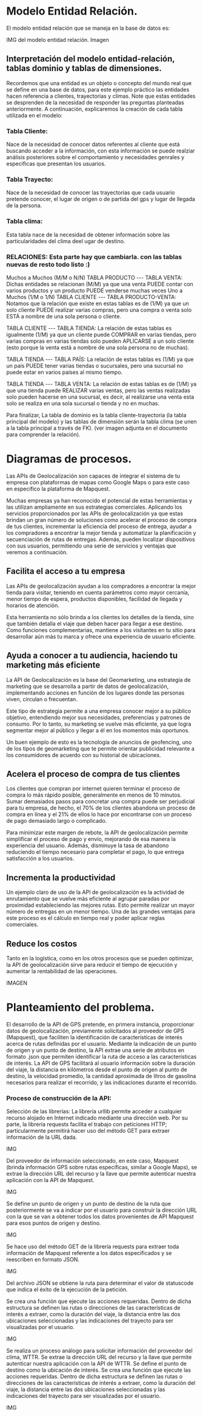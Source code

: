 
# Modelo Entidad Relación.
 
El modelo entidad relación que se maneja en la base de datos es:

IMG del modelo entidad relación.
Imagen

## Interpretación del modelo entidad-relación, tablas dominio y tablas de dimensiones.

Recordemos que una entidad es un objeto o concepto del mundo real que se define en una base de datos, para este ejemplo práctico las entidades hacen referencia a  clientes, trayectorias y climas. Note que estas entidades se desprenden de la necesidad de responder las preguntas planteadas anteriormente. A continuación, explicaremos la creación de cada tabla utilizada en el modelo:


### Tabla Cliente: 
Nace de la necesidad de conocer datos referentes al cliente que está buscando acceder a la información, con esta información se puede realziar análisis posteriores sobre el comportamiento y necesidades genrales y especificas que presentan los usuarios.


### Tabla Trayecto: 
Nace de la necesidad de conocer las trayectorias que cada usuario pretende conocer, el lugar de origen o de partida del gps y lugar de llegada de la persona.


### Tabla clima: 
Esta tabla nace de la necesidad de obtener información sobre las particularidades del clima deel ugar de destino.


### RELACIONES: Esta parte hay que cambiarla. con las tablas nuevas de resto todo listo :)
Muchos a Muchos (M/M o N/N)
TABLA PRODUCTO --- TABLA VENTA: 
Dichas entidades se relacionan (M/M) ya que una venta PUEDE contar con varios productos y un producto PUEDE venderse muchas veces
Uno a Muchos (1/M o 1/N)
TABLA CLIENTE --- TABLA PRODUCTO-VENTA: 
Notamos que la relación que existe en estas tablas es de (1/M) ya que un solo cliente PUEDE realizar varias compras, pero una compra o venta solo ESTÁ a nombre de una sola persona o cliente.

TABLA CLIENTE --- TABLA TIENDA: 
La relación de estas tablas es igualmente (1/M) ya que un cliente puede COMPRAR en varias tiendas, pero varias compras en varias tiendas solo pueden APLICARSE a un solo cliente (esto porque la venta está a nombre de una sola persona no de muchas).

TABLA TIENDA --- TABLA PAÍS: 
La relación de estas tablas es (1/M) ya que un país PUEDE tener varias tiendas o sucursales, pero una sucursal no puede estar en varios países al mismo tiempo.

TABLA TIENDA --- TABLA VENTA: 
La relación de estas tablas es de (1/M) ya que una tienda puede REALIZAR varias ventas, pero las ventas realizadas solo pueden hacerse en una sucursal, es decir, al realizarse una venta esta solo se realiza en una sola sucursal o tienda y no en muchas.

Para finalizar, La tabla de dominio es la tabla cliente-trayectoria (la tabla principal del modelo) y las tablas de dimensión serán la tabla clima (se unen a la tabla principal a través de FK). (ver imagen adjunta en el documento para comprender la relación).

 
# Diagramas de procesos.
Las APIs de Geolocalización son capaces de integrar el sistema de tu empresa con plataformas de mapas como Google Maps o para este caso en específico la 
plataforma de Mapquest.

Muchas empresas ya han reconocido el potencial de estas herramientas y las utilizan ampliamente en sus estrategias comerciales. Aplicando los servicios 
proporcionados por las APIs de geolocalización ya que estas brindan un gran número de soluciones como acelerar el proceso de compra de tus clientes, 
incrementar la eficiencia del proceso de entrega, ayudar a los compradores a encontrar la mejor tienda y automatizar la planificación y secuenciación de rutas 
de entregas. Además, pueden localizar dispositivos con sus usuarios, permitiendo una serie de servicios y ventajas que veremos a continuación.


## Facilita el acceso a tu empresa
Las APIs de geolocalización ayudan a los compradores a encontrar la mejor tienda para visitar, teniendo en cuenta parámetros como mayor cercanía, 
menor tiempo de espera, productos disponibles, facilidad de llegada y horarios de atención.

Esta herramienta no sólo brinda a los clientes los detalles de la tienda, sino que también detalla el viaje que deben hacer para llegar a ese destino. Como 
funciones complementarias, mantiene a los visitantes en tu sitio para desarrollar aún más tu marca y ofrece una experiencia de usuario eficiente.


## Ayuda a conocer a tu audiencia, haciendo tu marketing más eficiente
La API de Geolocalización es la base del Geomarketing, una estrategia de marketing que se desarrolla a partir de datos de geolocalización, 
implementando acciones en función de los lugares donde las personas viven, circulan o frecuentan.

Este tipo de estrategia permite a una empresa conocer mejor a su público objetivo, entendiendo mejor sus necesidades, preferencias y patrones de consumo. Por 
lo tanto, su marketing se vuelve más eficiente, ya que logra segmentar mejor al público y llegar a él en los momentos más oportunos.

Un buen ejemplo de esto es la tecnología de anuncios de geofencing, uno de los tipos de geomarketing que te permite orientar publicidad relevante a los
consumidores de acuerdo con su historial de ubicaciones.

## Acelera el proceso de compra de tus clientes
Los clientes que compran por internet quieren terminar el proceso de compra lo más rápido posible, generalmente en menos de 10 minutos. Sumar 
demasiados pasos para concretar una compra puede ser perjudicial para tu empresa, de hecho, el 70% de los clientes abandona un proceso de compra en 
línea y el 21% de ellos lo hace por encontrarse con un proceso de pago demasiado largo o complicado.

Para minimizar este margen de rebote, la API de geolocalización permite simplificar el proceso de pago y envío, mejorando de esa manera 
la experiencia del usuario. Además, disminuye la tasa de abandono reduciendo el tiempo necesario para completar el pago, lo que entrega satisfacción a los usuarios.

## Incrementa la productividad
Un ejemplo claro de uso de la API de geolocalización es la actividad de enrutamiento que se vuelve más eficiente al agrupar 
paradas por proximidad estableciendo las mejores rutas. Esto permite realizar un mayor número de entregas en un menor tiempo. Una de 
las grandes ventajas para este proceso es el cálculo en tiempo real y poder aplicar reglas comerciales.

## Reduce los costos
Tanto en la logística, como en los otros procesos que se pueden optimizar, la API de geolocalización sirve para reducir el 
tiempo de ejecución y aumentar la rentabilidad de las operaciones.

IMAGEN
 

# Planteamiento del problema. 
El desarrollo de la API de GPS pretende, en primera instancia, proporcionar datos de geolocalización, previamente solicitados al proveedor de GPS (Mapquest), 
que faciliten la identificación de características de interés acerca de rutas definidas por el usuario. Mediante la indicación de un punto de origen y un punto 
de destino, la API extrae una serie de atributos en formato .json que permiten identificar la ruta de acceso a las características de interés. La API de GPS 
facilitará al usuario información sobre la duración del viaje, la distancia en kilómetros desde el punto de origen al punto de destino, la velocidad promedio, 
la cantidad aproximada de litros de gasolina necesarios para realizar el recorrido, y las indicaciones durante el recorrido.

### Proceso de construcción de la API:
Selección de las librerías: La librería urllib permite acceder a cualquier recurso alojado en Internet indicado mediante una dirección web. Por su parte, 
la librería requests facilita el trabajo con peticiones HTTP; particularmente permitirá hacer uso del método GET para extraer información de la URL dada.

IMG


Del proveedor de información seleccionado, en este caso, Mapquest (brinda  información GPS sobre rutas específicas, similar a Google Maps), 
se extrae la dirección URL del recurso y la llave que permite autenticar nuestra aplicación con la API de Mapquest.

IMG

Se define un punto de origen y un punto de destino de la ruta que posteriormente se va a indicar por el usuario para construir la dirección URL 
con la que se van a obtener todos los datos provenientes de API Mapquest para esos puntos de origen y destino.

IMG


Se hace uso del método GET de la librería requests para extraer toda información de Mapquest referente a los datos especificados y se reescriben en formato JSON.

IMG

Del archivo JSON se obtiene la ruta para determinar el valor de statuscode que indica el éxito de la ejecución de la petición.

Se crea una función que ejecute las acciones requeridas. Dentro de dicha estructura se definen las rutas o direcciones de las características de 
interés a extraer, como la duración del viaje, la distancia entre las dos ubicaciones seleccionadas y las indicaciones del trayecto para ser visualizadas 
por el usuario. 

IMG

Se realiza un proceso análogo para solicitar información del proveedor del clima, WTTR. Se extrae la dirección URL del recurso y la llave que permite 
autenticar nuestra aplicación con la API de WTTR. Se define el punto de destino como la ubicación de interés. Se crea una función que ejecute las acciones 
requeridas. Dentro de dicha estructura se definen las rutas o direcciones de las características de interés a extraer, como la duración del viaje, la distancia 
entre las dos ubicaciones seleccionadas y las indicaciones del trayecto para ser visualizadas por el usuario. 

IMG

